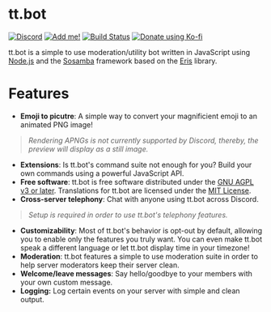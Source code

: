 <!--
Copyright (C) 2020 tt.bot dev team
 
This file is part of tt.bot.
 
tt.bot is free software: you can redistribute it and/or modify
it under the terms of the GNU Affero General Public License as published by
the Free Software Foundation, either version 3 of the License, or
(at your option) any later version.
 
tt.bot is distributed in the hope that it will be useful,
but WITHOUT ANY WARRANTY; without even the implied warranty of
MERCHANTABILITY or FITNESS FOR A PARTICULAR PURPOSE.  See the
GNU Affero General Public License for more details.
 
You should have received a copy of the GNU Affero General Public License
along with tt.bot.  If not, see <http://www.gnu.org/licenses/>.
-->
# tt.bot 
[![Discord][discord shield]][discord invite] [![Add me!][tt.bot add shield]][tt.bot invite]
[![Build Status][gh shield]][gh]
[![Donate using Ko-fi](https://www.ko-fi.com/img/githubbutton_sm.svg)](https://ko-fi.com/T6T11LVG2)

tt.bot is a simple to use moderation/utility bot written in JavaScript using [Node.js] and the [Sosamba] framework based on the [Eris] library.

# Features
- **Emoji to picutre**: A simple way to convert your magnificient emoji to an animated PNG image!
> *Rendering APNGs is not currently supported by Discord, thereby, the preview will display as a still image.*
- **Extensions**: Is tt.bot's command suite not enough for you? Build your own commands using a powerful JavaScript API.
- **Free software**: tt.bot is free software distributed under the [GNU AGPL v3 or later](./LICENSE). Translations for tt.bot are licensed under the [MIT License][language-license].
- **Cross-server telephony**: Chat with anyone using tt.bot across Discord.
> *Setup is required in order to use tt.bot's telephony features.*
- **Customizability**: Most of tt.bot's behavior is opt-out by default, allowing you to enable only the features you truly want. You can even make tt.bot speak a different language or let tt.bot display time in your timezone!
- **Moderation**: tt.bot features a simple to use moderation suite in order to help server moderators keep their server clean.
- **Welcome/leave messages**: Say hello/goodbye to your members with your own custom message.
- **Logging:** Log certain events on your server with simple and clean output.



[discord shield]: https://discordapp.com/api/guilds/195865382039453697/widget.png?style=shield
[discord invite]: https://discord.gg/pGN5dMq
[tt.bot add shield]: https://img.shields.io/badge/tt.bot-add%20to%20your%20server-008800.svg
[tt.bot invite]: https://discordapp.com/oauth2/authorize?scope=bot&client_id=195506253806436353
[gh shield]: https://github.com/tt-bot-dev/tt.bot/workflows/lint/badge.svg
[gh]: https://github.com/tt-bot-dev/tt.bot/actions
[Node.js]: https://nodejs.org
[Eris]: https://github.com/abalabahaha/eris
[Sosamba]: https://github.com/tt-bot-dev/sosamba
[language-license]: https://github.com/tt-bot-dev/languages/blob/v4-wip/LICENSE